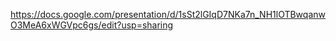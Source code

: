 https://docs.google.com/presentation/d/1sSt2lGIqD7NKa7n_NH1lOTBwqanwO3MeA6xWGVpc6gs/edit?usp=sharing
